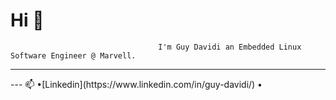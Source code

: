  #                                                         Hi 👋
                                     I'm Guy Davidi an Embedded Linux Software Engineer @ Marvell.
---
<!-- 
[![GitHub Streak](https://streak-stats.demolab.com/?user=guy-davidi&theme=highcontrast)](https://git.io/streak-stats)
--!>
---
   📫 •[Linkedin](https://www.linkedin.com/in/guy-davidi/) •
